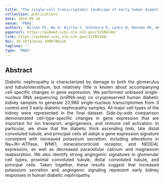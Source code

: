 ```yaml
---
title: "The single-cell transcriptomic landscape of early human diabetic nephropathy"
collection: publications
date: 2019-09-10
venue: 'PNAS'
authors: 'Wilson PC, Wu H, Kirita Y, Uchimura K, Ledru N, Rennke HG, Welling PA, Waikar SS, Humphreys BD'
paperurl: https://pubmed.ncbi.nlm.nih.gov/31506348/
link: https://pubmed.ncbi.nlm.nih.gov/31506348/
doi: 10.1073/pnas.1908706116
tagline: ''
type: 'PNAS'
---
```


<h2> Abstract </h2>
<p align= "justify">
Diabetic nephropathy is characterized by damage to both the glomerulus and tubulointerstitium, but relatively little is known about accompanying cell-specific changes in gene expression. We performed unbiased single-nucleus RNA sequencing (snRNA-seq) on cryopreserved human diabetic kidney samples to generate 23,980 single-nucleus transcriptomes from 3 control and 3 early diabetic nephropathy samples. All major cell types of the kidney were represented in the final dataset. Side-by-side comparison demonstrated cell-type-specific changes in gene expression that are important for ion transport, angiogenesis, and immune cell activation. In particular, we show that the diabetic thick ascending limb, late distal convoluted tubule, and principal cells all adopt a gene expression signature consistent with increased potassium secretion, including alterations in Na+/K+-ATPase, WNK1, mineralocorticoid receptor, and NEDD4L expression, as well as decreased paracellular calcium and magnesium reabsorption. We also identify strong angiogenic signatures in glomerular cell types, proximal convoluted tubule, distal convoluted tubule, and principal cells. Taken together, these results suggest that increased potassium secretion and angiogenic signaling represent early kidney responses in human diabetic nephropathy.
